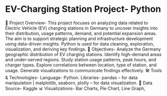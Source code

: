 # EV-Charging Station Project- Python
📌 Project Overview-
This project focuses on analyzing data related to Electric Vehicle (EV) charging stations in Germany to uncover insights into their distribution, usage patterns, demand, and potential expansion areas. The aim is to support strategic planning and infrastructure development using data-driven insights. Python is used for data cleaning, exploration, visualization, and deriving key findings.
🎯 Objectives-
Analyze the Germany geographic distribution of EV charging stations.
Identify high-demand areas and under-served regions.
Study station usage patterns, peak hours, and charger types.
Explore correlations between location, type of station, and usage.
Generate visualizations to communicate findings effectively.
🛠️ Tools & Technologies-
Language- Python.
Libraries-
pandas – for data manipulation |
matplotlib, seaborn, plotly – for data visualization.
📂 Data Source- Kaggle
📊 Visualizations-
Bar Charts, Pie Chart, Line Graph, 
